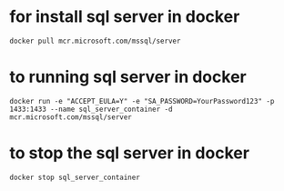 # for install sql server in docker 
````
docker pull mcr.microsoft.com/mssql/server
````

# to running sql server in docker 
````
docker run -e "ACCEPT_EULA=Y" -e "SA_PASSWORD=YourPassword123" -p 1433:1433 --name sql_server_container -d mcr.microsoft.com/mssql/server
````

# to stop the sql server in docker 
````
docker stop sql_server_container
````